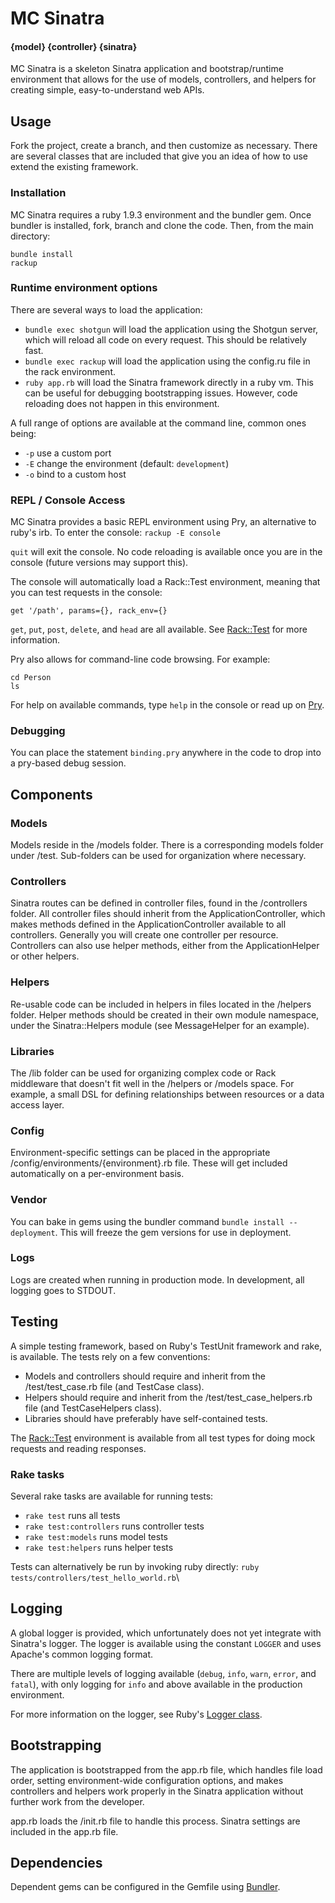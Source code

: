 # MC Sinatra
#### {model} {controller} {sinatra}
MC Sinatra is a skeleton Sinatra application and bootstrap/runtime environment that allows for the use of models, controllers, and helpers for creating simple, easy-to-understand web APIs.

## Usage
Fork the project, create a branch, and then customize as necessary. There are several classes that are included that give you an idea of how to use extend the existing framework.

### Installation
MC Sinatra requires a ruby 1.9.3 environment and the bundler gem. Once bundler is installed, fork, branch and clone the code. Then, from the main directory:

    bundle install
    rackup

### Runtime environment options
There are several ways to load the application:

- `bundle exec shotgun` will load the application using the Shotgun server, which will reload all code on every request. This should be relatively fast.
- `bundle exec rackup` will load the application using the config.ru file in the rack environment.
- `ruby app.rb` will load the Sinatra framework directly in a ruby vm. This can be useful for debugging bootstrapping issues. However, code reloading does not happen in this environment.

A full range of options are available at the command line, common ones being:

- `-p` use a custom port
- `-E` change the environment (default: `development`)
- `-o` bind to a custom host

### REPL / Console Access
MC Sinatra provides a basic REPL environment using Pry, an alternative to ruby's irb. To enter the console:
`rackup -E console`

`quit` will exit the console. No code reloading is available once you are in the console (future versions may support this).

The console will automatically load a Rack::Test environment, meaning that you can test requests in the console:

`get '/path', params={}, rack_env={}`

`get`, `put`, `post`, `delete`, and `head` are all available. See [Rack::Test](http://www.sinatrarb.com/testing.html) for more information.

Pry also allows for command-line code browsing. For example:

    cd Person
    ls

For help on available commands, type `help` in the console or read up on [Pry](http://pryrepl.org/).

### Debugging
You can place the statement `binding.pry` anywhere in the code to drop into a pry-based debug session.

## Components

### Models
Models reside in the /models folder. There is a corresponding models folder under /test. Sub-folders can be used for organization where necessary.

### Controllers
Sinatra routes can be defined in controller files, found in the /controllers folder. All controller files should inherit from the ApplicationController, which makes methods defined in the ApplicationController available to all controllers. Generally you will create one controller per resource. Controllers can also use helper methods, either from the ApplicationHelper or other helpers.

### Helpers
Re-usable code can be included in helpers in files located in the /helpers folder. Helper methods should be created in their own module namespace, under the Sinatra::Helpers module (see MessageHelper for an example).

### Libraries
The /lib folder can be used for organizing complex code or Rack middleware that doesn't fit well in the /helpers or /models space. For example, a small DSL for defining relationships between resources or a data access layer.

### Config
Environment-specific settings can be placed in the appropriate /config/environments/{environment}.rb file. These will get included automatically on a per-environment basis.

### Vendor
You can bake in gems using the bundler command `bundle install --deployment`. This will freeze the gem versions for use in deployment.

### Logs
Logs are created when running in production mode. In development, all logging goes to STDOUT.

## Testing
A simple testing framework, based on Ruby's TestUnit framework and rake, is available. The tests rely on a few conventions:

- Models and controllers should require and inherit from the /test/test_case.rb file (and TestCase class).
- Helpers should require and inherit from the /test/test_case_helpers.rb file (and TestCaseHelpers class).
- Libraries should have preferably have self-contained tests.

The [Rack::Test](http://www.sinatrarb.com/testing.html) environment is available from all test types for doing mock requests and reading responses.

### Rake tasks
Several rake tasks are available for running tests:

- `rake test` runs all tests
- `rake test:controllers` runs controller tests
- `rake test:models` runs model tests
- `rake test:helpers` runs helper tests

Tests can alternatively be run by invoking ruby directly:
`ruby tests/controllers/test_hello_world.rb`\

## Logging
A global logger is provided, which unfortunately does not yet integrate with Sinatra's logger. The logger is available using the constant `LOGGER` and uses Apache's common logging format.

There are multiple levels of logging available (`debug`, `info`, `warn`, `error`, and `fatal`), with only logging for `info` and above available in the production environment.

For more information on the logger, see Ruby's [Logger class](http://www.ruby-doc.org/stdlib-1.9.3/libdoc/logger/rdoc/Logger.html).

## Bootstrapping
The application is bootstrapped from the app.rb file, which handles file load order, setting environment-wide configuration options, and makes controllers and helpers work properly in the Sinatra application without further work from the developer.

app.rb loads the /init.rb file to handle this process. Sinatra settings are included in the app.rb file.

## Dependencies
Dependent gems can be configured in the Gemfile using [Bundler](http://gembundler.com/).